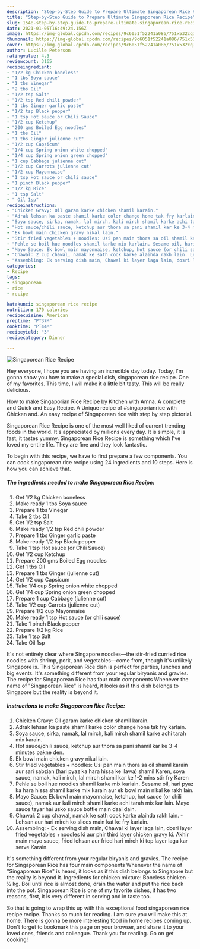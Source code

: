 ```yaml
---
description: "Step-by-Step Guide to Prepare Ultimate Singaporean Rice Recipe"
title: "Step-by-Step Guide to Prepare Ultimate Singaporean Rice Recipe"
slug: 1548-step-by-step-guide-to-prepare-ultimate-singaporean-rice-recipe
date: 2021-01-05T16:49:24.156Z
image: https://img-global.cpcdn.com/recipes/9c6051f52241a086/751x532cq70/singaporean-rice-recipe-recipe-main-photo.jpg
thumbnail: https://img-global.cpcdn.com/recipes/9c6051f52241a086/751x532cq70/singaporean-rice-recipe-recipe-main-photo.jpg
cover: https://img-global.cpcdn.com/recipes/9c6051f52241a086/751x532cq70/singaporean-rice-recipe-recipe-main-photo.jpg
author: Lucille Peterson
ratingvalue: 4.3
reviewcount: 3165
recipeingredient:
- "1/2 kg Chicken boneless"
- "1 tbs Soya sauce"
- "1 tbs Vinegar"
- "2 tbs Oil"
- "1/2 tsp Salt"
- "1/2 tsp Red chili powder"
- "1 tbs Ginger garlic paste"
- "1/2 tsp Black pepper"
- "1 tsp Hot sauce or Chili Sauce"
- "1/2 cup Ketchup"
- "200 gms Boiled Egg noodles"
- "1 tbs Oil"
- "1 tbs Ginger julienne cut"
- "1/2 cup Capsicum"
- "1/4 cup Spring onion white chopped"
- "1/4 cup Spring onion green chopped"
- "1 cup Cabbage julienne cut"
- "1/2 cup Carrots julienne cut"
- "1/2 cup Mayonnaise"
- "1 tsp Hot sauce or chili sauce"
- "1 pinch Black pepper"
- "1/2 kg Rice"
- "1 tsp Salt"
- " Oil 1sp"
recipeinstructions:
- "Chicken Gravy: Oil garam karke chicken shamil karain."
- "Adrak lehsan ka paste shamil karke color change hone tak fry karlain."
- "Soya sauce, sirka, namak, lal mirch, kali mirch shamil karke achi tarah mix karain."
- "Hot sauce/chili sauce, ketchup aur thora sa pani shamil kar ke 3-4 minutes pakne den."
- "Ek bowl main chicken gravy nikal lain."
- "Stir fried vegetables + noodles: Usi pan main thora sa oil shamil karain aur sari sabzian (hari pyaz ka hara hissa ke ilawa) shamil Karen, soya sauce, namak, kali mirch, lal mirch shamil kar ke 1-2 mins stir fry Karen"
- "Pehle se boil hue noodles shamil karke mix karlain. Sesame oil, hari pyaz ka hara hissa shamil karke mix karain aur ek bowl main nikal ke rakh lain."
- "Mayo Sauce: Ek bowl main mayonnaise, ketchup, hot sauce (or chili sauce), namak aur kali mirch shamil karke achi tarah mix kar lain. Mayo sauce tayar hai usko sauce bottle main daal dain."
- "Chawal: 2 cup chawal, namak ke sath cook karke alaihda rakh lain. Lehsan aur hari mirch ko slices main kat ke fry karlain."
- "Assembling: Ek serving dish main, Chawal ki layer laga lain, dosri layer fried vegetables +noodles ki aur phir third layer chicken gravy ki. Akhir main mayo sauce, fried lehsan aur fried hari mirch ki top layer laga kar serve Karain."
categories:
- Recipe
tags:
- singaporean
- rice
- recipe

katakunci: singaporean rice recipe 
nutrition: 170 calories
recipecuisine: American
preptime: "PT37M"
cooktime: "PT44M"
recipeyield: "3"
recipecategory: Dinner

---
```



![Singaporean Rice Recipe](https://img-global.cpcdn.com/recipes/9c6051f52241a086/751x532cq70/singaporean-rice-recipe-recipe-main-photo.jpg)

Hey everyone, I hope you are having an incredible day today. Today, I'm gonna show you how to make a special dish, singaporean rice recipe. One of my favorites. This time, I will make it a little bit tasty. This will be really delicious.

How to make Singaporian Rice Recipe by Kitchen with Amna. A complete and Quick and Easy Recipe. A Unique recipe of #singaporianrice with Chicken and. An easy recipe of Singaporean rice with step by step pictorial.

Singaporean Rice Recipe is one of the most well liked of current trending foods in the world. It's appreciated by millions every day. It is simple, it is fast, it tastes yummy. Singaporean Rice Recipe is something which I've loved my entire life. They are fine and they look fantastic.


To begin with this recipe, we have to first prepare a few components. You can cook singaporean rice recipe using 24 ingredients and 10 steps. Here is how you can achieve that.

<!--inarticleads1-->

##### The ingredients needed to make Singaporean Rice Recipe:

1. Get 1/2 kg Chicken boneless
1. Make ready 1 tbs Soya sauce
1. Prepare 1 tbs Vinegar
1. Take 2 tbs Oil
1. Get 1/2 tsp Salt
1. Make ready 1/2 tsp Red chili powder
1. Prepare 1 tbs Ginger garlic paste
1. Make ready 1/2 tsp Black pepper
1. Take 1 tsp Hot sauce (or Chili Sauce)
1. Get 1/2 cup Ketchup
1. Prepare 200 gms Boiled Egg noodles
1. Get 1 tbs Oil
1. Prepare 1 tbs Ginger (julienne cut)
1. Get 1/2 cup Capsicum
1. Take 1/4 cup Spring onion white chopped
1. Get 1/4 cup Spring onion green chopped
1. Prepare 1 cup Cabbage (julienne cut)
1. Take 1/2 cup Carrots (julienne cut)
1. Prepare 1/2 cup Mayonnaise
1. Make ready 1 tsp Hot sauce (or chili sauce)
1. Take 1 pinch Black pepper
1. Prepare 1/2 kg Rice
1. Take 1 tsp Salt
1. Take  Oil 1sp


It&#39;s not entirely clear where Singapore noodles—the stir-fried curried rice noodles with shrimp, pork, and vegetables—come from, though it&#39;s unlikely Singapore is. This Singaporean Rice dish is perfect for parties, lunches and big events. It&#39;s something different from your regular biryanis and gravies. The recipe for Singaporean Rice has four main components Whenever the name of &#34;Singaporean Rice&#34; is heard, it looks as if this dish belongs to Singapore but the reality is beyond it. 

<!--inarticleads2-->

##### Instructions to make Singaporean Rice Recipe:

1. Chicken Gravy: Oil garam karke chicken shamil karain.
1. Adrak lehsan ka paste shamil karke color change hone tak fry karlain.
1. Soya sauce, sirka, namak, lal mirch, kali mirch shamil karke achi tarah mix karain.
1. Hot sauce/chili sauce, ketchup aur thora sa pani shamil kar ke 3-4 minutes pakne den.
1. Ek bowl main chicken gravy nikal lain.
1. Stir fried vegetables + noodles: Usi pan main thora sa oil shamil karain aur sari sabzian (hari pyaz ka hara hissa ke ilawa) shamil Karen, soya sauce, namak, kali mirch, lal mirch shamil kar ke 1-2 mins stir fry Karen
1. Pehle se boil hue noodles shamil karke mix karlain. Sesame oil, hari pyaz ka hara hissa shamil karke mix karain aur ek bowl main nikal ke rakh lain.
1. Mayo Sauce: Ek bowl main mayonnaise, ketchup, hot sauce (or chili sauce), namak aur kali mirch shamil karke achi tarah mix kar lain. Mayo sauce tayar hai usko sauce bottle main daal dain.
1. Chawal: 2 cup chawal, namak ke sath cook karke alaihda rakh lain. - Lehsan aur hari mirch ko slices main kat ke fry karlain.
1. Assembling: - Ek serving dish main, Chawal ki layer laga lain, dosri layer fried vegetables +noodles ki aur phir third layer chicken gravy ki. Akhir main mayo sauce, fried lehsan aur fried hari mirch ki top layer laga kar serve Karain.


It&#39;s something different from your regular biryanis and gravies. The recipe for Singaporean Rice has four main components Whenever the name of &#34;Singaporean Rice&#34; is heard, it looks as if this dish belongs to Singapore but the reality is beyond it. Ingredients for chicken mixture: Boneless chicken - ½ kg. Boil until rice is almost done, drain the water and put the rice back into the pot. Singaporean Rice is one of my favorite dishes, it has two reasons, first, it is very different in serving and in taste too. 

So that is going to wrap this up with this exceptional food singaporean rice recipe recipe. Thanks so much for reading. I am sure you will make this at home. There is gonna be more interesting food in home recipes coming up. Don't forget to bookmark this page on your browser, and share it to your loved ones, friends and colleague. Thank you for reading. Go on get cooking!
